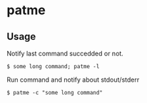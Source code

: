 # patme

## Usage

Notify last command succedded or not.

```
$ some long command; patme -l
```

Run command and notify about stdout/stderr

```
$ patme -c "some long command"
```

